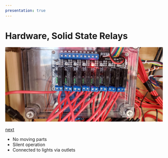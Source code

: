 ```yaml
---
presentation: true
---
```


# Hardware, Solid State Relays

![8-Channel Solid State Relay board](/images/20201220presentation/20201220_084801.jpg)

[next](/light-show-presentation/050-architecture)

* No moving parts
* Silent operation
* Connected to lights via outlets
